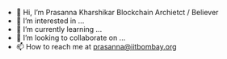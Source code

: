 - 👋 Hi, I’m Prasanna Kharshikar Blockchain Archietct / Believer
- 👀 I’m interested in ...
- 🌱 I’m currently learning ...
- 💞️ I’m looking to collaborate on ...
- 📫 How to reach me at prasanna@iitbombay.org

<!---
kharshikar/kharshikar is a ✨ special ✨ repository because its `README.md` (this file) appears on your GitHub profile.
You can click the Preview link to take a look at your changes.
--->
